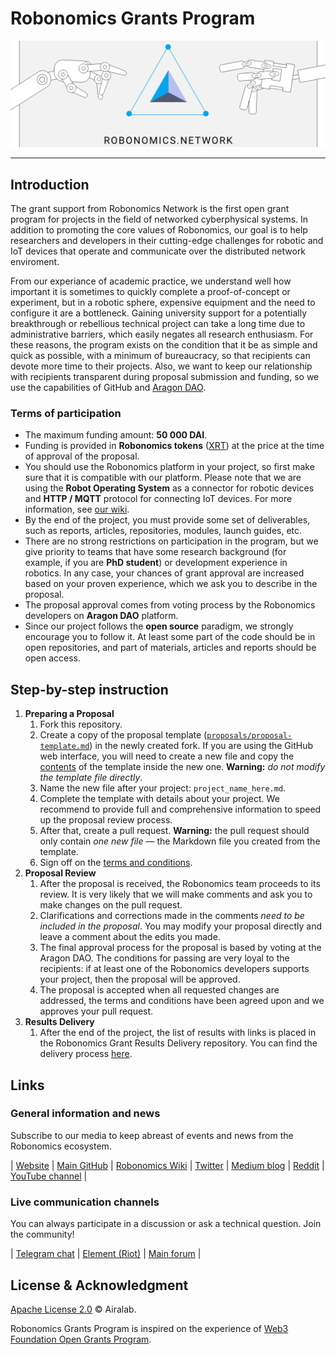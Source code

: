 # Robonomics Grants Program <!-- omit in toc -->

<p align="center">
  <img src="img/proposal-cover.png">
</p>

---

## Introduction

The grant support from Robonomics Network is the first open grant program for projects in the field of networked cyberphysical systems. In addition to promoting the core values of Robonomics, our goal is to help researchers and developers in their cutting-edge challenges for robotic and IoT devices that operate and communicate over the distributed network enviroment.

From our experiance of academic practice, we understand well how important it is sometimes to quickly complete a proof-of-concept or experiment, but in a robotic sphere, expensive equipment and the need to configure it are a bottleneck. Gaining university support for a potentially breakthrough or rebellious technical project can take a long time due to administrative barriers, which easily negates all research enthusiasm. For these reasons, the program exists on the condition that it be as simple and quick as possible, with a minimum of bureaucracy, so that recipients can devote more time to their projects. Also, we want to keep our relationship with recipients transparent during proposal submission and funding, so we use the capabilities of GitHub and [Aragon DAO](https://aragon.org/).

### Terms of participation

* The maximum funding amount: **50 000 DAI**.
* Funding is provided in **Robonomics tokens** ([XRT](https://www.coingecko.com/en/coins/robonomics-network)) at the price at the time of approval of the proposal.
* You should use the Robonomics platform in your project, so first make sure that it is compatible with our platform. Please note that we are using the **Robot Operating System** as a connector for robotic devices and **HTTP / MQTT** protocol for connecting IoT devices. For more information, see [our wiki](https://wiki.robonomics.network/).
* By the end of the project, you must provide some set of deliverables, such as reports, articles, repositories, modules, launch guides, etc.
* There are no strong restrictions on participation in the program, but we give priority to teams that have some research background (for example, if you are **PhD student**) or development experience in robotics. In any case, your chances of grant approval are increased based on your proven experience, which we ask you to describe in the proposal.
* The proposal approval comes from voting process by the Robonomics developers on **Aragon DAO** platform.
* Since our project follows the **open source** paradigm, we strongly encourage you to follow it. At least some part of the code should be in open repositories, and part of materials, articles and reports should be open access.


## Step-by-step instruction

1. **Preparing a Proposal**
    1. Fork this repository.
    2. Create a copy of the proposal template ([`proposals/proposal-template.md`](proposals/proposal-template.md)) in the newly created fork. If you are using the GitHub web interface, you will need to create a new file and copy the [contents](contents) of the template inside the new one. **Warning:** *do not modify the template file directly*.
    3. Name the new file after your project: `project_name_here.md`.
    4. Complete the template with details about your project. We recommend to provide full and comprehensive information to speed up the proposal review process.
    5. After that, create a pull request. **Warning:** the pull request should only contain *one new file* — the Markdown file you created from the template.
    6. Sign off on the [terms and conditions](T&Cs.md).
2. **Proposal Review**
    1. After the proposal is received, the Robonomics team proceeds to its review. It is very likely that we will make comments and ask you to make changes on the pull request.
    2. Clarifications and corrections made in the comments *need to be included in the proposal*. You may modify your proposal directly and leave a comment about the edits you made.
    3. The final approval process for the proposal is based by voting at the Aragon DAO. The conditions for passing are very loyal to the recipients: if at least one of the Robonomics developers supports your project, then the proposal will be approved.
    4. The proposal is accepted when all requested changes are addressed, the terms and conditions have been agreed upon and we approves your pull request.
3. **Results Delivery**
    1. After the end of the project, the list of results with links is placed in the Robonomics Grant Results Delivery repository. You can find the delivery process [here](link).


## Links

### General information and news

Subscribe to our media to keep abreast of events and news from the Robonomics ecosystem.

| [Website](https://robonomics.network/) | [Main GitHub](https://github.com/airalab) | [Robonomics Wiki](https://wiki.robonomics.network/) | [Twitter](https://twitter.com/AIRA_Robonomics) | [Medium blog](https://blog.aira.life/) | [Reddit](https://www.reddit.com/r/robonomics/) | [YouTube channel](https://www.youtube.com/channel/UCrSiho1uB-1n6F8cZpCLhjQ) |

### Live communication channels

You can always participate in a discussion or ask a technical question. Join the community!

| [Telegram chat](https://t.me/robonomics) | [Element (Riot)](https://riot.im/app/#/room/#robonomics:matrix.org) | [Main forum](https://discourse.robonomics.network/) |

## License & Acknowledgment <!-- omit in toc -->

[Apache License 2.0](LICENSE) © Airalab.

Robonomics Grants Program is inspired on the experience of [Web3 Foundation Open Grants Program](https://github.com/w3f/Open-Grants-Program).
